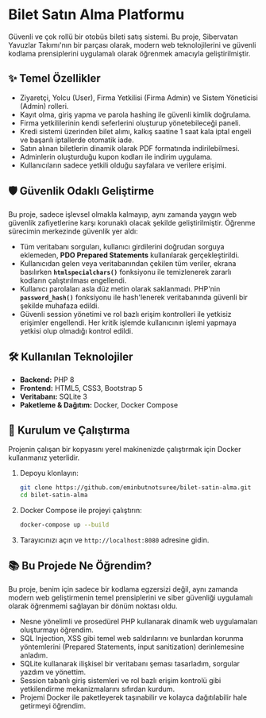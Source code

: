 # Bilet Satın Alma Platformu

Güvenli ve çok rollü bir otobüs bileti satış sistemi. Bu proje, Sibervatan Yavuzlar Takımı'nın bir parçası olarak, modern web teknolojilerini ve güvenli kodlama prensiplerini uygulamalı olarak öğrenmek amacıyla geliştirilmiştir.


## ✨ Temel Özellikler

- Ziyaretçi, Yolcu (User), Firma Yetkilisi (Firma Admin) ve Sistem Yöneticisi (Admin) rolleri.
- Kayıt olma, giriş yapma ve parola hashing ile güvenli kimlik doğrulama.
- Firma yetkililerinin kendi seferlerini oluşturup yönetebileceği paneli.
- Kredi sistemi üzerinden bilet alımı, kalkış saatine 1 saat kala iptal engeli ve başarılı iptallerde otomatik iade.
- Satın alınan biletlerin dinamik olarak PDF formatında indirilebilmesi.
- Adminlerin oluşturduğu kupon kodları ile indirim uygulama.
- Kullanıcıların sadece yetkili olduğu sayfalara ve verilere erişimi.

## 🛡️ Güvenlik Odaklı Geliştirme

Bu proje, sadece işlevsel olmakla kalmayıp, aynı zamanda yaygın web güvenlik zafiyetlerine karşı korunaklı olacak şekilde geliştirilmiştir. Öğrenme sürecimin merkezinde güvenlik yer aldı:

-   Tüm veritabanı sorguları, kullanıcı girdilerini doğrudan sorguya eklemeden, **PDO Prepared Statements** kullanılarak gerçekleştirildi.
-   Kullanıcıdan gelen veya veritabanından çekilen tüm veriler, ekrana basılırken **`htmlspecialchars()`** fonksiyonu ile temizlenerek zararlı kodların çalıştırılması engellendi.
-   Kullanıcı parolaları asla düz metin olarak saklanmadı. PHP'nin **`password_hash()`** fonksiyonu ile hash'lenerek veritabanında güvenli bir şekilde muhafaza edildi.
-   Güvenli session yönetimi ve rol bazlı erişim kontrolleri ile yetkisiz erişimler engellendi. Her kritik işlemde kullanıcının işlemi yapmaya yetkisi olup olmadığı kontrol edildi.

## 🛠️ Kullanılan Teknolojiler

-   **Backend:** PHP 8
-   **Frontend:** HTML5, CSS3, Bootstrap 5
-   **Veritabanı:** SQLite 3
-   **Paketleme & Dağıtım:** Docker, Docker Compose

## 🚀 Kurulum ve Çalıştırma

Projenin çalışan bir kopyasını yerel makinenizde çalıştırmak için Docker kullanmanız yeterlidir.

1.  Depoyu klonlayın:
    ```bash
    git clone https://github.com/eminbutnotsuree/bilet-satin-alma.git
    cd bilet-satin-alma
    ```

2.  Docker Compose ile projeyi çalıştırın:
    ```bash
    docker-compose up --build
    ```

3.  Tarayıcınızı açın ve `http://localhost:8080` adresine gidin.

## 📚 Bu Projede Ne Öğrendim?

Bu proje, benim için sadece bir kodlama egzersizi değil, aynı zamanda modern web geliştirmenin temel prensiplerini ve siber güvenliği uygulamalı olarak öğrenmemi sağlayan bir dönüm noktası oldu.

-   Nesne yönelimli ve prosedürel PHP kullanarak dinamik web uygulamaları oluşturmayı öğrendim.
-   SQL Injection, XSS gibi temel web saldırılarını ve bunlardan korunma yöntemlerini (Prepared Statements, input sanitization) derinlemesine anladım.
-   SQLite kullanarak ilişkisel bir veritabanı şeması tasarladım, sorgular yazdım ve yönettim.
-   Session tabanlı giriş sistemleri ve rol bazlı erişim kontrolü gibi yetkilendirme mekanizmalarını sıfırdan kurdum.
-   Projemi Docker ile paketleyerek taşınabilir ve kolayca dağıtılabilir hale getirmeyi öğrendim.

